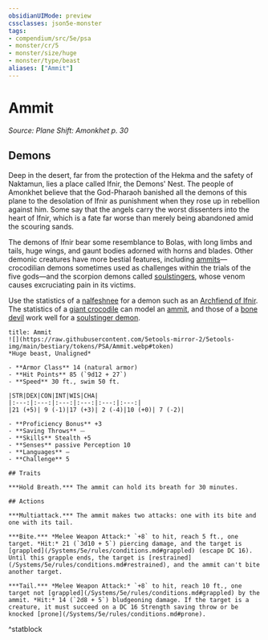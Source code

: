 ```yaml
---
obsidianUIMode: preview
cssclasses: json5e-monster
tags:
- compendium/src/5e/psa
- monster/cr/5
- monster/size/huge
- monster/type/beast
aliases: ["Ammit"]
---
```

# Ammit
*Source: Plane Shift: Amonkhet p. 30*  

## Demons

Deep in the desert, far from the protection of the Hekma and the safety of Naktamun, lies a place called Ifnir, the Demons' Nest. The people of Amonkhet believe that the God-Pharaoh banished all the demons of this plane to the desolation of Ifnir as punishment when they rose up in rebellion against him. Some say that the angels carry the worst dissenters into the heart of Ifnir, which is a fate far worse than merely being abandoned amid the scouring sands.

The demons of Ifnir bear some resemblance to Bolas, with long limbs and tails, huge wings, and gaunt bodies adorned with horns and blades. Other demonic creatures have more bestial features, including [ammits](/Systems/5e/bestiary/beast/ammit-psa.md)—crocodilian demons sometimes used as challenges within the trials of the five gods—and the scorpion demons called [soulstingers](/Systems/5e/bestiary/fiend/soulstinger-demon-psa.md), whose venom causes excruciating pain in its victims.

Use the statistics of a [nalfeshnee](/Systems/5e/bestiary/fiend/nalfeshnee.md) for a demon such as an [Archfiend of Ifnir](/Systems/5e/bestiary/fiend/archfiend-of-ifnir-psa.md). The statistics of a [giant crocodile](/Systems/5e/bestiary/beast/giant-crocodile.md) can model an [ammit](/Systems/5e/bestiary/beast/ammit-psa.md), and those of a [bone devil](/Systems/5e/bestiary/fiend/bone-devil.md) work well for a [soulstinger demon](/Systems/5e/bestiary/fiend/soulstinger-demon-psa.md).

```ad-statblock
title: Ammit
![](https://raw.githubusercontent.com/5etools-mirror-2/5etools-img/main/bestiary/tokens/PSA/Ammit.webp#token)
*Huge beast, Unaligned*

- **Armor Class** 14 (natural armor)
- **Hit Points** 85 (`9d12 + 27`)
- **Speed** 30 ft., swim 50 ft.

|STR|DEX|CON|INT|WIS|CHA|
|:---:|:---:|:---:|:---:|:---:|:---:|
|21 (+5)| 9 (-1)|17 (+3)| 2 (-4)|10 (+0)| 7 (-2)|

- **Proficiency Bonus** +3
- **Saving Throws** ⏤
- **Skills** Stealth +5
- **Senses** passive Perception 10
- **Languages** —
- **Challenge** 5

## Traits

***Hold Breath.*** The ammit can hold its breath for 30 minutes.

## Actions

***Multiattack.*** The ammit makes two attacks: one with its bite and one with its tail.

***Bite.*** *Melee Weapon Attack:* `+8` to hit, reach 5 ft., one target. *Hit:* 21 (`3d10 + 5`) piercing damage, and the target is [grappled](/Systems/5e/rules/conditions.md#grappled) (escape DC 16). Until this grapple ends, the target is [restrained](/Systems/5e/rules/conditions.md#restrained), and the ammit can't bite another target.

***Tail.*** *Melee Weapon Attack:* `+8` to hit, reach 10 ft., one target not [grappled](/Systems/5e/rules/conditions.md#grappled) by the ammit. *Hit:* 14 (`2d8 + 5`) bludgeoning damage. If the target is a creature, it must succeed on a DC 16 Strength saving throw or be knocked [prone](/Systems/5e/rules/conditions.md#prone).
```
^statblock